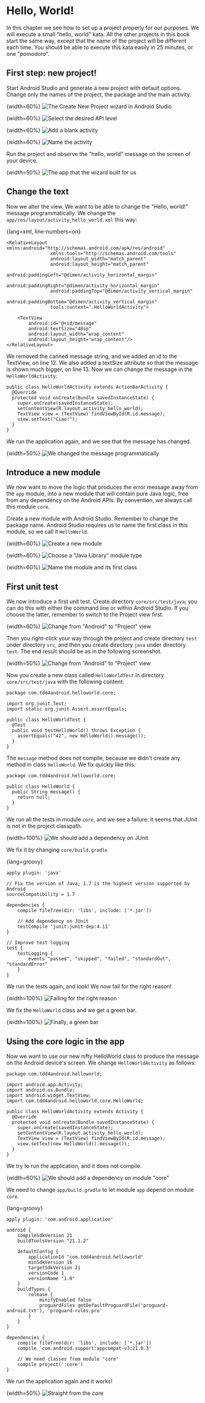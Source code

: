 
# Hello, World!

In this chapter we see how to set up a project properly for our purposes.  We will execute a small "hello, world" kata. All the other projects in this book start the same way, except that the name of the project will be different each time. You should be able to execute this kata easily in 25 minutes, or one "pomodoro".

## First step: new project!

Start Android Studio and generate a new project with default options.  Change only the names of the project, the package and the main activity.

{width=60%}
![The Create New Project wizard in Android Studio](images/hello-world/010-create-project.png)

{width=60%}
![Select the desired API level](images/hello-world/020-create-project.png)

{width=60%}
![Add a blank activity](images/hello-world/030-create-project.png)

{width=60%}
![Name the activity](images/hello-world/040-create-project.png)

Run the project and observe the "hello, world" message on the screen of your device.

{width=50%}
![The app that the wizard built for us](images/hello-world/050-app-screenshot.png)




## Change the text

Now we alter the view.  We want to be able to change the "Hello, world!" message programmatically.  We change the `app/res/layout/activity_hello_world.xml` this way:

{lang=xml, line-numbers=on}
~~~~~
<RelativeLayout xmlns:android="http://schemas.android.com/apk/res/android"
                xmlns:tools="http://schemas.android.com/tools"
                android:layout_width="match_parent"
                android:layout_height="match_parent"
                android:paddingLeft="@dimen/activity_horizontal_margin"
                android:paddingRight="@dimen/activity_horizontal_margin"
                android:paddingTop="@dimen/activity_vertical_margin"
                android:paddingBottom="@dimen/activity_vertical_margin"
                tools:context=".HelloWorldActivity">

    <TextView
        android:id="@+id/message"
        android:textSize="48sp"
        android:layout_width="wrap_content"
        android:layout_height="wrap_content"/>
</RelativeLayout>
~~~~~

We removed the canned message string, and we added an id to the TextView, on line 12.  We also added a textSize attribute so that the message is shown much bigger, on line 13. Now we can change the message in the `HelloWorldActivity`:

~~~~~
public class HelloWorldActivity extends ActionBarActivity {
  @Override
  protected void onCreate(Bundle savedInstanceState) {
    super.onCreate(savedInstanceState);
    setContentView(R.layout.activity_hello_world);
    TextView view = (TextView) findViewById(R.id.message);
    view.setText("Ciao!");
  }
}
~~~~~

We run the application again, and we see that the message has changed.

{width=50%}
![We changed the message programmatically](images/hello-world/060-app-screenshot.png)



## Introduce a new module

We now want to move the logic that produces the error message away from the `app` module, into a new module that will contain pure Java logic, free from any dependency on the Android APIs.  By convention, we always call this module `core`.

Create a new module with Android Studio.  Remember to change the package name.  Android Studio requires us to name the first class in this module, so we call it `HelloWorld`.

{width=60%}
![Create a new module](images/hello-world/070-new-module.png)

{width=60%}
![Choose a "Java Library" module type](images/hello-world/080-new-module.png)

{width=60%}
![Name the module and its first class](images/hello-world/090-new-module.png)


## First unit test

We now introduce a first unit test.  Create directory `core/src/test/java`; you can do this with either the command line or within Android Studio.  If you choose the latter, remember to switch to the Project view first.

{width=60%}
![Change from "Android" to "Project" view](images/hello-world/100-add-unit-tests.png)

Then you right-click your way through the project and create directory `test` under directory `src`, and then you create directory `java` under directory `test`.  The end result should be as in the following screenshot.

{width=50%}
![Change from "Android" to "Project" view](images/hello-world/110-add-unit-tests.png)

Now you create a new class called `HelloWorldTest` in directory `core/src/test/java` with the following content:

~~~~~
package com.tdd4android.helloworld.core;

import org.junit.Test;
import static org.junit.Assert.assertEquals;

public class HelloWorldTest {
  @Test
  public void testHelloWorld() throws Exception {
    assertEquals("42", new HelloWorld().message());
  }
}
~~~~~

The `message` method does not compile, because we didn't create any method in class `HelloWorld`.  We fix quickly like this:

~~~~~
package com.tdd4android.helloworld.core;

public class HelloWorld {
  public String message() {
    return null;
  }
}
~~~~~

We run all the tests in module `core`, and we see a failure: it seems that JUnit is not in the project classpath.

{width=100%}
![We should add a dependency on JUnit](images/hello-world/130-add-unit-tests.png)

We fix it by changing `core/build.gradle`

{lang=groovy}
~~~~~
apply plugin: 'java'

// Fix the version of Java; 1.7 is the highest version supported by Android
sourceCompatibility = 1.7

dependencies {
    compile fileTree(dir: 'libs', include: ['*.jar'])

    // Add dependency on JUnit
    testCompile 'junit:junit-dep:4.11'
}

// Improve test logging
test {
    testLogging {
        events "passed", "skipped", "failed", "standardOut", "standardError"
    }
}
~~~~~

We run the tests again, and look!  We now fail for the right reason!


{width=100%}
![Failing for the right reason](images/hello-world/140-add-unit-tests.png)

We fix the `HelloWorld` class and we get a green bar.

{width=100%}
![Finally, a green bar](images/hello-world/150-add-unit-tests.png)



## Using the core logic in the app

Now we want to use our new nifty HelloWorld class to produce the message on the Android device's screen.  We change `HelloWorldActivity` as follows:

~~~~~
package com.tdd4android.helloworld;

import android.app.Activity;
import android.os.Bundle;
import android.widget.TextView;
import com.tdd4android.helloworld.core.HelloWorld;

public class HelloWorldActivity extends Activity {
  @Override
  protected void onCreate(Bundle savedInstanceState) {
    super.onCreate(savedInstanceState);
    setContentView(R.layout.activity_hello_world);
    TextView view = (TextView) findViewById(R.id.message);
    view.setText(new HelloWorld().message());
  }
}
~~~~~

We try to run the application, and it does not compile.

{width=60%}
![We should add a dependency on module "core"](images/hello-world/200-using-the-core.png)

 We need to change `app/build.gradle` to let module `app` depend on module `core`.

{lang=groovy}
~~~~~
apply plugin: 'com.android.application'

android {
    compileSdkVersion 21
    buildToolsVersion "21.1.2"

    defaultConfig {
        applicationId "com.tdd4android.helloworld"
        minSdkVersion 16
        targetSdkVersion 21
        versionCode 1
        versionName "1.0"
    }
    buildTypes {
        release {
            minifyEnabled false
            proguardFiles getDefaultProguardFile('proguard-android.txt'), 'proguard-rules.pro'
        }
    }
}

dependencies {
    compile fileTree(dir: 'libs', include: ['*.jar'])
    compile 'com.android.support:appcompat-v7:21.0.3'

    // We need classes from module "core"
    compile project(':core')
}
~~~~~

We run the application again and it works!

{width=50%}
![Straight from the core](images/hello-world/210-app-screenshot.png)


